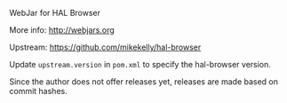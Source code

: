 WebJar for HAL Browser

More info: http://webjars.org

Upstream: https://github.com/mikekelly/hal-browser

Update `upstream.version` in `pom.xml` to specify the hal-browser version.

Since the author does not offer releases yet, releases are made based on commit hashes.

